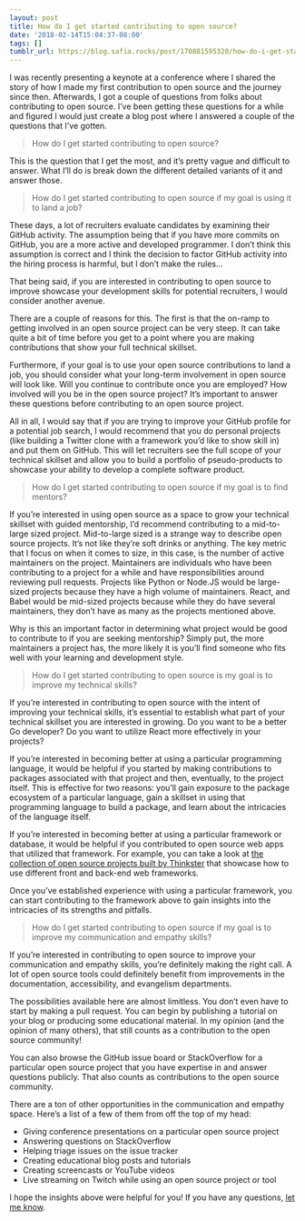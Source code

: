 ```yaml
---
layout: post
title: How do I get started contributing to open source?
date: '2018-02-14T15:04:37-08:00'
tags: []
tumblr_url: https://blog.safia.rocks/post/170881595320/how-do-i-get-started-contributing-to-open-source
---
```

I was recently presenting a keynote at a conference where I shared the story of how I made my first contribution to open source and the journey since then. Afterwards, I got a couple of questions from folks about contributing to open source. I’ve been getting these questions for a while and figured I would just create a blog post where I answered a couple of the questions that I’ve gotten.

> How do I get started contributing to open source?

This is the question that I get the most, and it’s pretty vague and difficult to answer. What I’ll do is break down the different detailed variants of it and answer those.

> How do I get started contributing to open source if my goal is using it to land a job?

These days, a lot of recruiters evaluate candidates by examining their GitHub activity. The assumption being that if you have more commits on GitHub, you are a more active and developed programmer. I don’t think this assumption is correct and I think the decision to factor GitHub activity into the hiring process is harmful, but I don’t make the rules…

That being said, if you are interested in contributing to open source to improve showcase your development skills for potential recruiters, I would consider another avenue.

There are a couple of reasons for this. The first is that the on-ramp to getting involved in an open source project can be very steep. It can take quite a bit of time before you get to a point where you are making contributions that show your full technical skillset.

Furthermore, if your goal is to use your open source contributions to land a job, you should consider what your long-term involvement in open source will look like. Will you continue to contribute once you are employed? How involved will you be in the open source project? It’s important to answer these questions before contributing to an open source project.

All in all, I would say that if you are trying to improve your GitHub profile for a potential job search, I would recommend that you do personal projects (like building a Twitter clone with a framework you’d like to show skill in) and put them on GitHub. This will let recruiters see the full scope of your technical skillset and allow you to build a portfolio of pseudo-products to showcase your ability to develop a complete software product.

> How do I get started contributing to open source if my goal is to find mentors?

If you’re interested in using open source as a space to grow your technical skillset with guided mentorship, I’d recommend contributing to a mid-to-large sized project. Mid-to-large sized is a strange way to describe open source projects. It’s not like they’re soft drinks or anything. The key metric that I focus on when it comes to size, in this case, is the number of active maintainers on the project. Maintainers are individuals who have been contributing to a project for a while and have responsibilities around reviewing pull requests. Projects like Python or Node.JS would be large-sized projects because they have a high volume of maintainers. React, and Babel would be mid-sized projects because while they do have several maintainers, they don’t have as many as the projects mentioned above.

Why is this an important factor in determining what project would be good to contribute to if you are seeking mentorship? Simply put, the more maintainers a project has, the more likely it is you’ll find someone who fits well with your learning and development style.

> How do I get started contributing to open source is my goal is to improve my technical skills?

If you’re interested in contributing to open source with the intent of improving your technical skills, it’s essential to establish what part of your technical skillset you are interested in growing. Do you want to be a better Go developer? Do you want to utilize React more effectively in your projects?

If you’re interested in becoming better at using a particular programming language, it would be helpful if you started by making contributions to packages associated with that project and then, eventually, to the project itself. This is effective for two reasons: you’ll gain exposure to the package ecosystem of a particular language, gain a skillset in using that programming language to build a package, and learn about the intricacies of the language itself.

If you’re interested in becoming better at using a particular framework or database, it would be helpful if you contributed to open source web apps that utilized that framework. For example, you can take a look at [the collection of open source projects built by Thinkster](https://github.com/gothinkster/realworld) that showcase how to use different front and back-end web frameworks.

Once you’ve established experience with using a particular framework, you can start contributing to the framework above to gain insights into the intricacies of its strengths and pitfalls.

> How do I get started contributing to open source if my goal is to improve my communication and empathy skills?

If you’re interested in contributing to open source to improve your communication and empathy skills, you’re definitely making the right call. A lot of open source tools could definitely benefit from improvements in the documentation, accessibility, and evangelism departments.

The possibilities available here are almost limitless. You don’t even have to start by making a pull request. You can begin by publishing a tutorial on your blog or producing some educational material. In my opinion (and the opinion of many others), that still counts as a contribution to the open source community!

You can also browse the GitHub issue board or StackOverflow for a particular open source project that you have expertise in and answer questions publicly. That also counts as contributions to the open source community.

There are a ton of other opportunities in the communication and empathy space. Here’s a list of a few of them from off the top of my head:

- Giving conference presentations on a particular open source project
- Answering questions on StackOverflow
- Helping triage issues on the issue tracker
- Creating educational blog posts and tutorials
- Creating screencasts or YouTube videos
- Live streaming on Twitch while using an open source project or tool

I hope the insights above were helpful for you! If you have any questions, [let me know](mailto:safia@safia.rocks).

